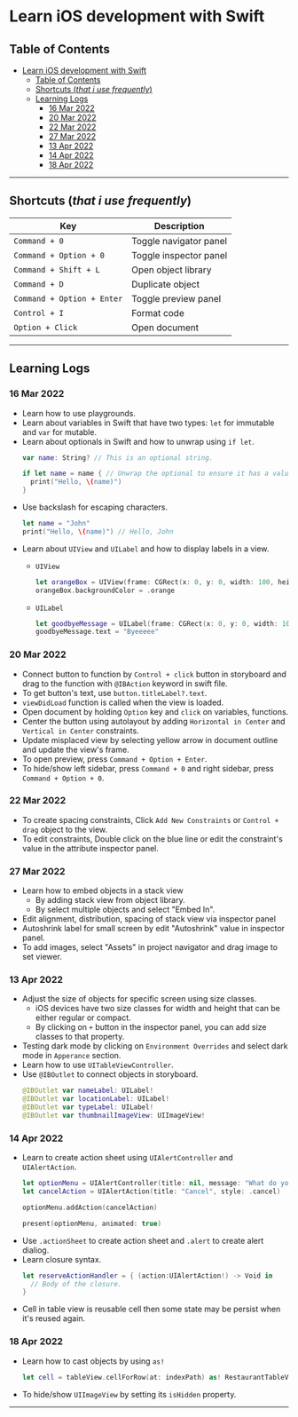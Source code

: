 # Learn iOS development with Swift

## Table of Contents
- [Learn iOS development with Swift](#learn-ios-development-with-swift)
  - [Table of Contents](#table-of-contents)
  - [Shortcuts (*that i use frequently*)](#shortcuts-that-i-use-frequently)
  - [Learning Logs](#learning-logs)
    - [16 Mar 2022](#16-mar-2022)
    - [20 Mar 2022](#20-mar-2022)
    - [22 Mar 2022](#22-mar-2022)
    - [27 Mar 2022](#27-mar-2022)
    - [13 Apr 2022](#13-apr-2022)
    - [14 Apr 2022](#14-apr-2022)
    - [18 Apr 2022](#18-apr-2022)

---

## Shortcuts (*that i use frequently*)
| Key                        | Description            |
| -------------------------- | ---------------------- |
| `Command + 0`              | Toggle navigator panel |
| `Command + Option + 0`     | Toggle inspector panel |
| `Command + Shift + L`      | Open object library    |
| `Command + D`              | Duplicate object       |
| `Command + Option + Enter` | Toggle preview panel   |
| `Control + I`              | Format code            |
| `Option + Click`           | Open document          |


---

## Learning Logs

### 16 Mar 2022
- Learn how to use playgrounds.
- Learn about variables in Swift that have two types: `let` for immutable and `var` for mutable.
- Learn about optionals in Swift and how to unwrap using `if let`.
  ```swift
  var name: String? // This is an optional string.

  if let name = name { // Unwrap the optional to ensure it has a value.
    print("Hello, \(name)")
  }
  ```
- Use backslash for escaping characters.
  ```swift
  let name = "John"
  print("Hello, \(name)") // Hello, John
  ```
- Learn about `UIView` and `UILabel` and how to display labels in a view.
  - `UIView`
    ```swift
    let orangeBox = UIView(frame: CGRect(x: 0, y: 0, width: 100, height: 100))
    orangeBox.backgroundColor = .orange
    ```

  - `UILabel`
    ```swift
    let goodbyeMessage = UILabel(frame: CGRect(x: 0, y: 0, width: 100, height: 100))
    goodbyeMessage.text = "Byeeeee"
    ```

### 20 Mar 2022
- Connect button to function by `Control + click` button in storyboard and drag to the function with `@IBAction` keyword in swift file.
- To get button's text, use `button.titleLabel?.text`.
- `viewDidLoad` function is called when the view is loaded.
- Open document by holding `Option` key and `click` on variables, functions.
- Center the button using autolayout by adding `Horizontal in Center` and `Vertical in Center` constraints.
- Update misplaced view by selecting yellow arrow in document outline and update the view's frame.
- To open preview, press `Command + Option + Enter`.
- To hide/show left sidebar, press `Command + 0` and right sidebar, press `Command + Option + 0`.

### 22 Mar 2022
- To create spacing constraints, Click `Add New Constraints` or `Control + drag` object to the view.
- To edit constraints, Double click on the blue line or edit the constraint's value in the attribute inspector panel.

### 27 Mar 2022
- Learn how to embed objects in a stack view
  - By adding stack view from object library.
  - By select multiple objects and select "Embed In".
- Edit alignment, distribution, spacing of stack view via inspector panel
- Autoshrink label for small screen by edit "Autoshrink" value in inspector panel.
- To add images, select "Assets" in project navigator and drag image to set viewer.

### 13 Apr 2022
- Adjust the size of objects for specific screen using size classes.
  - iOS devices have two size classes for width and height that can be either regular or compact.
  - By clicking on `+` button in the inspector panel, you can add size classes to that property.
- Testing dark mode by clicking on `Environment Overrides` and select dark mode in `Apperance` section.
- Learn how to use `UITableViewController`.
- Use `@IBOutlet` to connect objects in storyboard.
  ```swift
  @IBOutlet var nameLabel: UILabel!
  @IBOutlet var locationLabel: UILabel!
  @IBOutlet var typeLabel: UILabel!
  @IBOutlet var thumbnailImageView: UIImageView!
  ```

### 14 Apr 2022
- Learn to create action sheet using `UIAlertController` and `UIAlertAction`.
  ```swift
  let optionMenu = UIAlertController(title: nil, message: "What do you want to do?", preferredStyle: .actionSheet)
  let cancelAction = UIAlertAction(title: "Cancel", style: .cancel)

  optionMenu.addAction(cancelAction)

  present(optionMenu, animated: true)
  ```
- Use `.actionSheet` to create action sheet and `.alert` to create alert dialiog.
- Learn closure syntax.
  ```swift
  let reserveActionHandler = { (action:UIAlertAction!) -> Void in
    // Body of the closure.
  }
  ```
- Cell in table view is reusable cell then some state may be persist when it's reused again.

### 18 Apr 2022
- Learn how to cast objects by using `as!`
  ```swift
  let cell = tableView.cellForRow(at: indexPath) as! RestaurantTableViewCell
  ```
- To hide/show `UIImageView` by setting its `isHidden` property.


---
